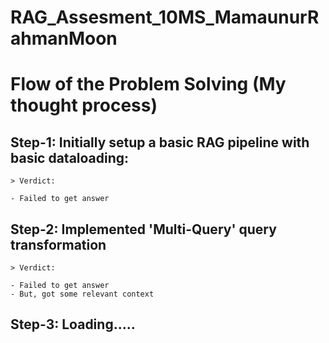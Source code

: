 # RAG_Assesment_10MS_MamaunurRahmanMoon

# Flow of the Problem Solving (My thought process)

## Step-1: Initially setup a basic RAG pipeline with basic dataloading:

    > Verdict:

    - Failed to get answer

## Step-2: Implemented 'Multi-Query' query transformation

    > Verdict:

    - Failed to get answer
    - But, got some relevant context

## Step-3: Loading.....
